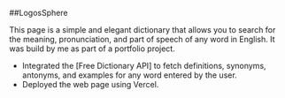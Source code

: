 ##LogosSphere

This page is a simple and elegant dictionary that allows you to search for the meaning, pronunciation, and part of speech of any word in English. It was build by me as part of a portfolio project.

- Integrated the [Free Dictionary API] to fetch definitions, synonyms, antonyms, and examples for any word entered by the user.
- Deployed the web page using Vercel.
